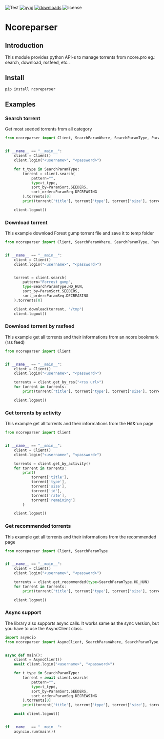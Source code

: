 ![Test](https://img.shields.io/github/actions/workflow/status/radaron/ncoreparser/module_test.yml?label=Test&style=for-the-badge)
[![pypi](https://img.shields.io/pypi/v/ncoreparser?style=for-the-badge)](https://pypi.org/project/ncoreparser/)
[![downloads](https://img.shields.io/pypi/dm/ncoreparser?style=for-the-badge)](https://pypi.org/project/ncoreparser/)
![license](https://img.shields.io/github/license/radaron/ncoreparser?style=for-the-badge)

# Ncoreparser

## Introduction

This module provides python API-s to manage torrents from ncore.pro eg.: search, download, rssfeed, etc..

## Install

``` bash
pip install ncoreparser
```

## Examples



### Search torrent
Get most seeded torrents from all category

``` python
from ncoreparser import Client, SearchParamWhere, SearchParamType, ParamSort, ParamSeq


if __name__ == "__main__":
    client = Client()
    client.login("<username>", "<password>")

    for t_type in SearchParamType:
        torrent = client.search(
            pattern="",
            type=t_type,
            sort_by=ParamSort.SEEDERS,
            sort_order=ParamSeq.DECREASING
        ).torrents[0]
        print(torrent['title'], torrent['type'], torrent['size'], torrent['id'])

    client.logout()
```

### Download torrent
This example download Forest gump torrent file and save it to temp folder

``` python
from ncoreparser import Client, SearchParamWhere, SearchParamType, ParamSort, ParamSeq


if __name__ == "__main__":
    client = Client()
    client.login("<username>", "<password>")


    torrent = client.search(
        pattern="Forrest gump",
        type=SearchParamType.HD_HUN,
        sort_by=ParamSort.SEEDERS,
        sort_order=ParamSeq.DECREASING
    ).torrents[0]

    client.download(torrent, "/tmp")
    client.logout()
```

### Download torrent by rssfeed
This example get all torrents and their informations from an ncore bookmark (rss feed)

``` python
from ncoreparser import Client


if __name__ == "__main__":
    client = Client()
    client.login("<username>", "<password>")

    torrents = client.get_by_rss("<rss url>")
    for torrent in torrents:
        print(torrent['title'], torrent['type'], torrent['size'], torrent['id'])

    client.logout()
```

### Get torrents by activity
This example get all torrents and their informations from the Hit&run page

``` python
from ncoreparser import Client


if __name__ == "__main__":
    client = Client()
    client.login("<username>", "<password>")

    torrents = client.get_by_activity()
    for torrent in torrents:
        print(
            torrent['title'],
            torrent['type'],
            torrent['size'],
            torrent['id'],
            torrent['rate'],
            torrent['remaining']
        )

    client.logout()
```

### Get recommended torrents
This example get all torrents and their informations from the recommended page

``` python
from ncoreparser import Client, SearchParamType


if __name__ == "__main__":
    client = Client()
    client.login("<username>", "<password>")

    torrents = client.get_recommended(type=SearchParamType.HD_HUN)
    for torrent in torrents:
        print(torrent['title'], torrent['type'], torrent['size'], torrent['id'])

    client.logout()
```

### Async support
The library also supports async calls. It works same as the sync version, but you have to use the AsyncClient class.

``` python
import asyncio
from ncoreparser import AsyncClient, SearchParamWhere, SearchParamType, ParamSort, ParamSeq


async def main():
    client = AsyncClient()
    await client.login("<username>", "<password>")

    for t_type in SearchParamType:
        torrent = await client.search(
            pattern="",
            type=t_type,
            sort_by=ParamSort.SEEDERS,
            sort_order=ParamSeq.DECREASING
        ).torrents[0]
        print(torrent['title'], torrent['type'], torrent['size'], torrent['id'])

    await client.logout()


if __name__ == "__main__":
    asyncio.run(main())
```